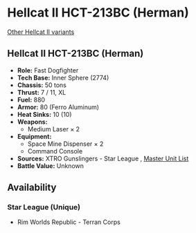 # Hellcat II HCT-213BC (Herman) 

[Other Hellcat II variants](../hellcat_ii.md) 

## Hellcat II HCT-213BC (Herman) 

- **Role:** Fast Dogfighter 
- **Tech Base:** Inner Sphere (2774) 
- **Chassis:** 50 tons 
- **Thrust:** 7 / 11, XL 
- **Fuel:** 880 
- **Armor:** 80 (Ferro Aluminum) 
- **Heat Sinks:** 10 (10) 
- **Weapons:** 
  - Medium Laser × 2 
- **Equipment:** 
  - Space Mine Dispenser × 2 
  - Command Console 
- **Sources:** XTRO Gunslingers - Star League , [Master Unit List](http://masterunitlist.info/Unit/Details/7325) 
- **Battle Value:** Unknown 

## Availability 

### Star League (Unique) 

- Rim Worlds Republic - Terran Corps 

